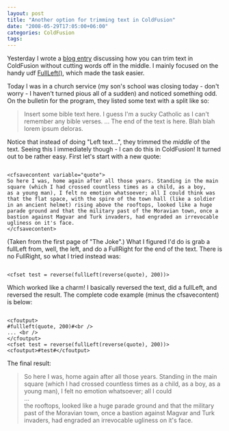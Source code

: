 ```yaml
---
layout: post
title: "Another option for trimming text in ColdFusion"
date: "2008-05-29T17:05:00+06:00"
categories: ColdFusion 
tags: 
---
```


Yesterday I wrote a <a href="http://www.raymondcamden.com/index.cfm/2008/5/28/Ask-a-Jedi-Best-way-to-trim-text">blog entry</a> discussing how you can trim text in ColdFusion without cutting words off in the middle. I mainly focused on the handy udf <a href="http://www.cflib.org/udf.cfm/fullleft">FullLeft()</a>, which made the task easier.
<!--more-->
Today I was in a church service (my son's school was closing today - don't worry - I haven't turned pious all of a sudden) and noticed something odd. On the bulletin for the program, they listed some text with a split like so:

<blockquote>
<p>
Insert some bible text here. I guess I'm a sucky Catholic as I can't remember any bible verses.
...
The end of the text is here. Blah blah lorem ipsum deloras.
</p>
</blockquote>

Notice that instead of doing "Left text...", they trimmed the <i>middle</i> of the text. Seeing this I immediately though - I can do this in ColdFusion! It turned out to be rather easy. First let's start with a new quote:

<code>
&lt;cfsavecontent variable="quote"&gt;
So here I was, home again after all those years. Standing in the main square (which I had crossed countless times as a child, as a boy, 
as a young man), I felt no emotion whatsoever; all I could think was that the flat space, with the spire of the town hall (like a soldier
in an ancient helmet) rising above the rooftops, looked like a huge parade ground and that the military past of the Moravian town, once a
bastion against Magvar and Turk invaders, had engraded an irrevocable ugliness on it's face.
&lt;/cfsavecontent&gt;
</code>

(Taken from the first page of "The Joke".) What I figured I'd do is grab a fullLeft from, well, the left, and do a FullRight for the end of the text. There is no FullRight, so what I tried instead was:

<code>
&lt;cfset test = reverse(fullLeft(reverse(quote), 200))&gt;
</code>

Which worked like a charm! I basically reversed the text, did a fullLeft, and reversed the result. The complete code example (minus the cfsavecontent) is below:

<code>
&lt;cfoutput&gt;
#fullleft(quote, 200)#&lt;br /&gt; 
... &lt;br /&gt;
&lt;/cfoutput&gt;
&lt;cfset test = reverse(fullLeft(reverse(quote), 200))&gt;
&lt;cfoutput&gt;#test#&lt;/cfoutput&gt;
</code>

The final result:

<blockquote>
<p>
So here I was, home again after all those years. Standing in the main square (which I had crossed countless times as a child, as a boy, as a young man), I felt no emotion whatsoever; all I could<br>
...<br>
the rooftops, looked like a huge parade ground and that the military past of the Moravian town, once a bastion against Magvar and Turk invaders, had engraded an irrevocable ugliness on it's face. 
</p>
</blockquote>